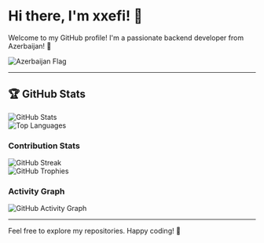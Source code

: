# Hi there, I'm xxefi! 👋

Welcome to my GitHub profile! I'm a passionate backend developer from Azerbaijan! 🚀  

![Azerbaijan Flag](https://media0.giphy.com/media/v1.Y2lkPTc5MGI3NjExM2RoNnd1N3kzaDF3Yzc3MzVlb255dHhzbnd4ZjV0aWJnenh1eGp4ayZlcD12MV9pbnRlcm5hbF9naWZfYnlfaWQmY3Q9Zw/J9KiH1WaMM68r3o3Xk/giphy.gif) 

---

## 🏆 GitHub Stats

![GitHub Stats](https://github-readme-stats.vercel.app/api?username=xxefi&show_icons=true&theme=radical)  
![Top Languages](https://github-readme-stats.vercel.app/api/top-langs/?username=xxefi&layout=compact&theme=radical)

### Contribution Stats
![GitHub Streak](https://github-readme-streak-stats.herokuapp.com/?user=xxefi&theme=radical)  
![GitHub Trophies](https://github-profile-trophy.vercel.app/?username=xxefi&theme=radical&no-frame=true&row=1&column=7)

### Activity Graph
![GitHub Activity Graph](https://github-readme-activity-graph.vercel.app/graph?username=xxefi&theme=github)

---

Feel free to explore my repositories. Happy coding! 🚀
